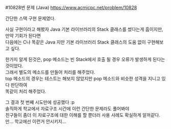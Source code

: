 #10828번 문제 (Java) https://www.acmicpc.net/problem/10828

간단한 스택 구현 문제였다.

사실 구현이라고 해봤자 Java 기본 라이브러리의 Stack 클래스를 썼다는게 흠이지만, 만약 기회가 된다면   
다음에는 C나 똑같은 Java 지만 기본 라이브러리 Stack 클래스의 도움 없이 구현해보고 싶다.   
   
한가지 알게 된것은, pop 메소드는 빈 Stack에서 호출 될 경우 오류가 발생하게 된다는 것이었다.   
그래서 별도의 메소드를 만들어 처리를 해주었다.   
top 메소드의 경우는 테스트는 해보지 않았지만 pop 메소드와 비슷한 성격을 지니고 있다 판단하여   
똑같이 처리 해주었다.   
   
그 결과 첫 번쨰 시도만에 성공했다 :p   
솔직하게 학교에서 자료구조 시간에 이런 간단한 문제라도 풀어봐야   
친구들이 좀더 이 자료구조에 대한 이해를 할 뿐더러 사용 사례도 확실하게 알꺼같다.   
만... 학교에선 이런거 안시키지...   

